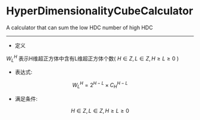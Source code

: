 # HyperDimensionalityCubeCalculator
A calculator that can sum the low HDC number of high HDC

---

* 定义

$W _{L}^{H}$ 表示H维超正方体中含有L维超正方体个数( $H\in Z,L\in Z,H\ge L\ge 0$ )

* 表达式:

$$W _{L}^{H} = 2^{H-L} \times C_{H}^{H-L} $$

* 满足条件:

$$H\in Z,L\in Z,H\ge L\ge 0$$





